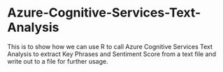 # Azure-Cognitive-Services-Text-Analysis
This is to show how we can use R to call Azure Cognitive Services Text Analysis to extract Key Phrases and Sentiment Score from a text file and write out to a file for further usage.

